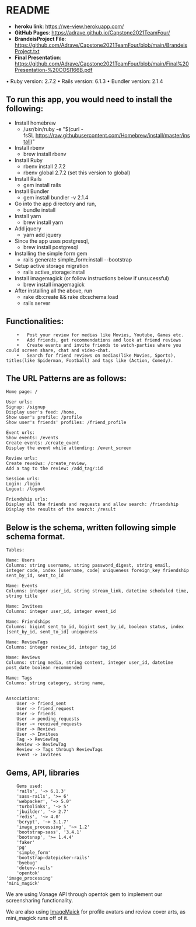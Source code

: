 # README
* **heroku link**: https://we-view.herokuapp.com/
* **GitHub Pages**: https://adrave.github.io/Capstone2021TeamFour/
* **BrandeisProject File**: https://github.com/Adrave/Capstone2021TeamFour/blob/main/BrandeisProject.txt
* **Final Presentation**: https://github.com/Adrave/Capstone2021TeamFour/blob/main/Final%20Presentation-%20COSI166B.pdf

•	Ruby version: 2.7.2
•	Rails version: 6.1.3
•	Bundler version: 2.1.4
  
## To run this app, you would need to install the following:
* Install homebrew
	* /usr/bin/ruby -e "$(curl -fsSL https://raw.githubusercontent.com/Homebrew/install/master/install)"
* Install rbenv
 	* brew install rbenv
* Install Ruby
	* rbenv install 2.7.2
	* rbenv global 2.7.2 (set this version to global)
* Install Rails
  * gem install rails
* Install Bundler
	* gem install bundler -v 2.1.4
* Go into the app directory and run,
	* bundle install
* Install yarn
	* brew install yarn
* Add jquery
  * yarn add jquery
* Since the app uses postgresql,
	* brew install postgresql
* Installing the simple form gem
  * rails generate simple_form:install --bootstrap
* Setup active storage migration
  * rails active_storage:install
* Install imagemagick (or follow instructions below if unsucessful)
  * brew install imagemagick 
* After installing all the above, run
	* rake db:create && rake db:schema:load
	* rails server

## Functionalities:
		•	Post your review for medias like Movies, Youtube, Games etc. 
		•	Add friends, get recommendations and look at friend reviews
		•	Create events and invite friends to watch-parties where you could screen share, chat and video-chat.
		•	Search for friend reviews on medias(like Movies, Sports), titles(like Spiderman, Football) and tags like (Action, Comedy).

## The URL Patterns are as follows:

	Home page: /

	User urls:
	Signup: /signup
	Display user's feed: /home,
	Show user's profile: /profile 
	Show user's friends' profiles: /friend_profile

	Event urls: 
	Show events: /events
	Create events: /create_event
	Display the event while attending: /event_screen

	Review urls: 
	Create reveiws: /create_review,
	Add a tag to the review: /add_tag/:id

	Session urls:
	Login: /login 
	Logout: /logout

	Friendship urls:
	Display all the friends and requests and allow search: /friendship
	Display the results of the search: /result



## Below is the schema, written following simple schema format.

	Tables:

	Name: Users
	Columns: string username, string password_digest, string email, integer code, index [username, code] uniqueness foreign_key friendship sent_by_id, sent_to_id

	Name: Events
	Columns: integer user_id, string stream_link, datetime scheduled time, string title

	Name: Invitees
	Columns: integer user_id, integer event_id

	Name: Friendships
	Columns: bigint sent_to_id, bigint sent_by_id, boolean status, index [sent_by_id, sent_to_id] uniqueness

	Name: ReviewTags
	Columns: integer review_id, integer tag_id

	Name: Reviews
	Columns: string media, string content, integer user_id, datetime post_date boolean recommended 

	Name: Tags
	Columns: string category, string name, 


	Associations:
		User -> friend_sent
		User -> friend_request
		User -> friends
		User -> pending_requests
		User -> received_requests
		User -> Reviews
		User -> Invitees
		Tag -> ReviewTag
		Review -> ReviewTag
		Review -> Tags through ReviewTags
		Event -> Invitees


## Gems, API, libraries

		Gems used:
		'rails', '~> 6.1.3'
		'sass-rails', '>= 6'
		'webpacker', '~> 5.0'
		'turbolinks', '~> 5'
		'jbuilder', '~> 2.7'
		'redis', '~> 4.0'
		'bcrypt', '~> 3.1.7'
		'image_processing', '~> 1.2'
		'bootstrap-sass', '3.4.1'
		'bootsnap', '>= 1.4.4'
		'faker'
		'pg'
		'simple_form'
		'bootstrap-datepicker-rails'
		'byebug'
		'dotenv-rails'
		'opentok'
    'image_processing'
    'mini_magick'


We are using Vonage API through opentok gem to implement our screensharing functionality.

We are also using [ImageMaick](https://www.imagemagick.org/script/install-source.php) for profile avatars and review cover arts, as mini_magick runs off of it.
